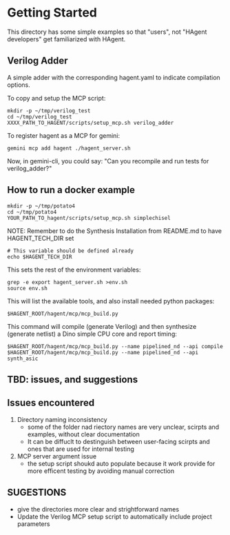 # Getting Started

This directory has some simple examples so that "users", not "HAgent developers" get familiarized with HAgent.

## Verilog Adder

A simple adder with the corresponding hagent.yaml to indicate compilation options.

To copy and setup the MCP script:
```
mkdir -p ~/tmp/verilog_test
cd ~/tmp/verilog_test
XXXX_PATH_TO_HAGENT/scripts/setup_mcp.sh verilog_adder
```

To register hagent as a MCP for gemini:
```
gemini mcp add hagent ./hagent_server.sh
```

Now, in gemini-cli, you could say:
"Can you recompile and run tests for verilog_adder?"

## How to run a docker example

```
mkdir -p ~/tmp/potato4
cd ~/tmp/potato4
YOUR_PATH_TO_hagent/scripts/setup_mcp.sh simplechisel
```

NOTE: Remember to do the Synthesis Installation from README.md to have HAGENT_TECH_DIR set
```
# This variable should be defined already
echo $HAGENT_TECH_DIR
```

This sets the rest of the environment variables:
```
grep -e export hagent_server.sh >env.sh
source env.sh
```

This will list the available tools, and also install needed python packages:
```
$HAGENT_ROOT/hagent/mcp/mcp_build.py
```

This command will compile (generate Verilog) and then synthesize (generate netlist) a Dino simple CPU core and report timing:
```
$HAGENT_ROOT/hagent/mcp/mcp_build.py --name pipelined_nd --api compile
$HAGENT_ROOT/hagent/mcp/mcp_build.py --name pipelined_nd --api synth_asic
```

## TBD: issues, and suggestions


## Issues encountered
1. Directory naming inconsistency
   - some of the folder nad riectory names are very unclear, scirpts and examples, without clear documentation
   - It can be diffuclt to destinguish between user-facing scirpts and ones that are used for internal testing
2. MCP server argument issue
   - the setup script shoukd auto populate because it work provide for more efficent testing by avoiding manual correction

## SUGESTIONS
 - give the directories more clear and strightforward names
 - Update the Verilog MCP setup script to automatically include project parameters
